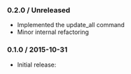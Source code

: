 ### 0.2.0 / Unreleased
* Implemented the update_all command
* Minor internal refactoring

### 0.1.0 / 2015-10-31

* Initial release:


